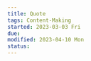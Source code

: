 ```yaml
---
title: Quote
tags: Content-Making    
started: 2023-03-03 Fri
due: 
modified: 2023-04-10 Mon
status: 
---
```

